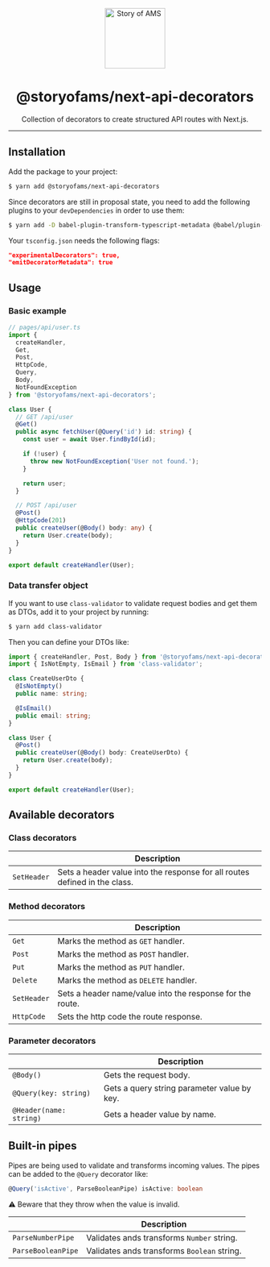 <p align="center">
  <a aria-label="Story of AMS logo" href="https://storyofams.com/" target="_blank" align="center">
    <img src="https://storyofams.com/public/story-of-ams-logo-small@3x.png" alt="Story of AMS" width="120">
  </a>
  <h1 align="center">@storyofams/next-api-decorators</h1>
</p>

<p align="center">Collection of decorators to create structured API routes with Next.js.</p>

---

## Installation

Add the package to your project:

```bash
$ yarn add @storyofams/next-api-decorators
```

Since decorators are still in proposal state, you need to add the following plugins to your `devDependencies` in order to use them:

```bash
$ yarn add -D babel-plugin-transform-typescript-metadata @babel/plugin-proposal-decorators babel-plugin-parameter-decorator
```

Your `tsconfig.json` needs the following flags:

```json
"experimentalDecorators": true,
"emitDecoratorMetadata": true
```

## Usage

### Basic example

```ts
// pages/api/user.ts
import {
  createHandler,
  Get,
  Post,
  HttpCode,
  Query,
  Body,
  NotFoundException
} from '@storyofams/next-api-decorators';

class User {
  // GET /api/user
  @Get()
  public async fetchUser(@Query('id') id: string) {
    const user = await User.findById(id);

    if (!user) {
      throw new NotFoundException('User not found.');
    }

    return user;
  }

  // POST /api/user
  @Post()
  @HttpCode(201)
  public createUser(@Body() body: any) {
    return User.create(body);
  }
}

export default createHandler(User);
```

### Data transfer object

If you want to use `class-validator` to validate request bodies and get them as DTOs, add it to your project by running:

```bash
$ yarn add class-validator
```

Then you can define your DTOs like:

```ts
import { createHandler, Post, Body } from '@storyofams/next-api-decorators';
import { IsNotEmpty, IsEmail } from 'class-validator';

class CreateUserDto {
  @IsNotEmpty()
  public name: string;

  @IsEmail()
  public email: string;
}

class User {
  @Post()
  public createUser(@Body() body: CreateUserDto) {
    return User.create(body);
  }
}

export default createHandler(User);
```

## Available decorators

### Class decorators

|             | Description                                                                |
| ----------- | -------------------------------------------------------------------------- |
| `SetHeader` | Sets a header value into the response for all routes defined in the class. |

### Method decorators

|             | Description                                               |
| ----------- | --------------------------------------------------------- |
| `Get`       | Marks the method as `GET` handler.                        |
| `Post`      | Marks the method as `POST` handler.                       |
| `Put`       | Marks the method as `PUT` handler.                        |
| `Delete`    | Marks the method as `DELETE` handler.                     |
| `SetHeader` | Sets a header name/value into the response for the route. |
| `HttpCode`  | Sets the http code the route response.                    |

### Parameter decorators

|                         | Description                                 |
| ----------------------- | ------------------------------------------- |
| `@Body()`               | Gets the request body.                      |
| `@Query(key: string)`   | Gets a query string parameter value by key. |
| `@Header(name: string)` | Gets a header value by name.                |




## Built-in pipes

Pipes are being used to validate and transforms incoming values. The pipes can be added to the `@Query` decorator like:

```ts
@Query('isActive', ParseBooleanPipe) isActive: boolean
```

⚠️ Beware that they throw when the value is invalid.

|                    | Description                                 |
| ------------------ | ------------------------------------------- |
| `ParseNumberPipe`  | Validates ands transforms `Number` string.  |
| `ParseBooleanPipe` | Validates ands transforms `Boolean` string. |
